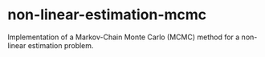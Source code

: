 # non-linear-estimation-mcmc
Implementation of a Markov-Chain Monte Carlo (MCMC) method for a non-linear estimation problem.
